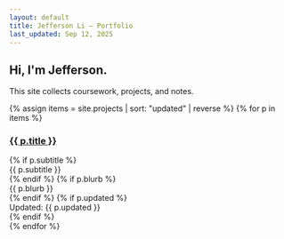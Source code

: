 ```yaml
---
layout: default
title: Jefferson Li — Portfolio
last_updated: Sep 12, 2025
---
```


<section class="hero">
  <h1>Hi, I'm Jefferson.</h1>
  <p class="muted">
    This site collects coursework, projects, and notes.
  </p>
</section>

<section class="grid">
  {% assign items = site.projects | sort: "updated" | reverse %}
  {% for p in items %}
  <article class="card">
    <h3><a href="{{ (p.link | default: p.url) | relative_url }}">{{ p.title }}</a></h3>
    {% if p.subtitle %}<div class="muted">{{ p.subtitle }}</div>{% endif %}
    {% if p.blurb %}<div class="desc">{{ p.blurb }}</div>{% endif %}
    {% if p.updated %}<div class="meta">Updated: {{ p.updated }}</div>{% endif %}
  </article>
  {% endfor %}
</section>

